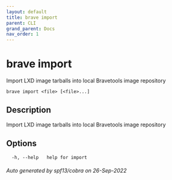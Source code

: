 ```yaml
---
layout: default
title: brave import
parent: CLI
grand_parent: Docs
nav_order: 1
---
```


# brave import

Import LXD image tarballs into local Bravetools image repository

```
brave import <file> [<file>...]
```

## Description

Import LXD image tarballs into local Bravetools image repository

## Options

```
  -h, --help   help for import
```

###### Auto generated by spf13/cobra on 26-Sep-2022
